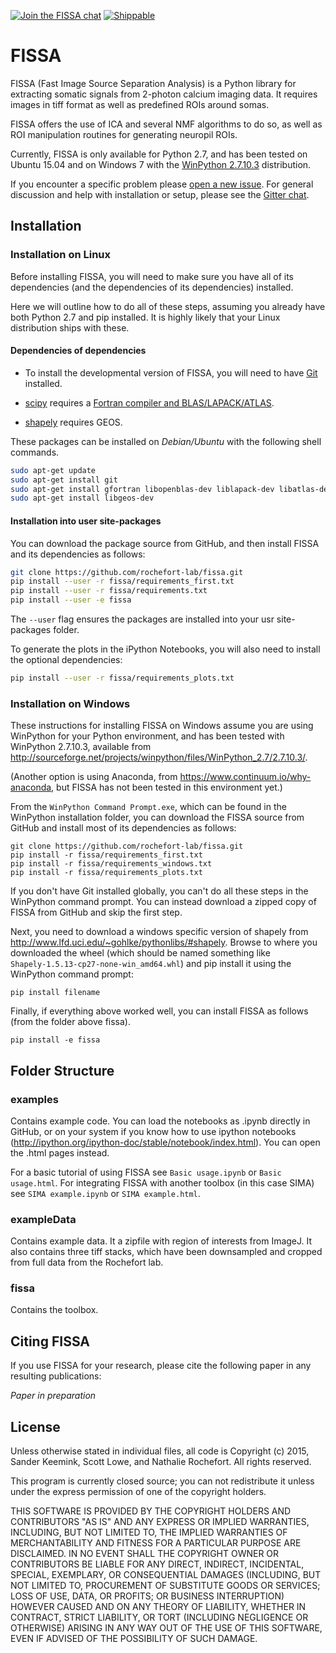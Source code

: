 [![Join the FISSA chat](https://badges.gitter.im/Join%20Chat.svg)](https://gitter.im/rochefort-lab/fissa)
[![Shippable](https://img.shields.io/shippable/56391d7a1895ca4474227917.svg)](https://app.shippable.com/projects/56391d7a1895ca4474227917)

FISSA
=====

FISSA (Fast Image Source Separation Analysis) is a Python library for extracting
somatic signals from 2-photon calcium imaging data.
It requires images in tiff format as well as predefined ROIs around somas.

FISSA offers the use of ICA and several NMF algorithms to do so, as well as
ROI manipulation routines for generating neuropil ROIs.

Currently, FISSA is only available for Python 2.7, and has been tested on
Ubuntu 15.04 and on Windows 7 with the
[WinPython 2.7.10.3](http://sourceforge.net/projects/winpython/files/WinPython_2.7/2.7.10.3/)
distribution.

If you encounter a specific problem please
[open a new issue](https://github.com/rochefort-lab/fissa/issues/new).
For general discussion and help with installation or setup, please see the
[Gitter chat](https://gitter.im/rochefort-lab/fissa).


Installation
------------

### Installation on Linux

Before installing FISSA, you will need to make sure you have all of its dependencies
(and the dependencies of its dependencies) installed.

Here we will outline how to do all of these steps, assuming you already have both
Python 2.7 and pip installed. It is highly likely that your Linux distribution ships with these.

#### Dependencies of dependencies

* To install the developmental version of FISSA, you will need to have
  [Git](https://git-scm.com/download/linux) installed.

* [scipy](https://pypi.python.org/pypi/scipy/) requires a
  [Fortran compiler and BLAS/LAPACK/ATLAS](http://www.scipy.org/scipylib/building/linux.html#installation-from-source).

* [shapely](https://pypi.python.org/pypi/Shapely) requires GEOS.

These packages can be installed on *Debian/Ubuntu* with the following shell
commands.

```bash
sudo apt-get update
sudo apt-get install git
sudo apt-get install gfortran libopenblas-dev liblapack-dev libatlas-dev libatlas-base-dev
sudo apt-get install libgeos-dev
```

#### Installation into user site-packages

You can download the package source from GitHub, and then install FISSA and its
dependencies as follows:

```bash
git clone https://github.com/rochefort-lab/fissa.git
pip install --user -r fissa/requirements_first.txt
pip install --user -r fissa/requirements.txt
pip install --user -e fissa
```

The `--user` flag ensures the packages are installed into your usr site-packages
folder.

To generate the plots in the iPython Notebooks, you will also need to install
the optional dependencies:

```bash
pip install --user -r fissa/requirements_plots.txt
```

### Installation on Windows

These instructions for installing FISSA on Windows assume you are using
WinPython for your Python environment, and has been tested with
WinPython 2.7.10.3, available from
<http://sourceforge.net/projects/winpython/files/WinPython_2.7/2.7.10.3/>.

(Another option is using Anaconda, from
<https://www.continuum.io/why-anaconda>, but FISSA has not been tested
in this environment yet.)

From the `WinPython Command Prompt.exe`, which can be found in the WinPython
installation folder, you can download the FISSA source from GitHub and install
most of its dependencies as follows:

```
git clone https://github.com/rochefort-lab/fissa.git
pip install -r fissa/requirements_first.txt
pip install -r fissa/requirements_windows.txt
pip install -r fissa/requirements_plots.txt
```

If you don't have Git installed globally, you can't do all these steps in the
WinPython command prompt.
You can instead download a zipped copy of FISSA from GitHub and skip the first
step.

Next, you need to download a windows specific version of shapely from
<http://www.lfd.uci.edu/~gohlke/pythonlibs/#shapely>.
Browse to where you downloaded the wheel (which should be named something like
`Shapely‑1.5.13‑cp27‑none‑win_amd64.whl`) and pip install it using the WinPython
command prompt:

```
pip install filename
```

Finally, if everything above worked well, you can install FISSA as
follows (from the folder above fissa).

```
pip install -e fissa
```

Folder Structure
----------------

### examples
Contains example code. You can load the notebooks as .ipynb directly in GitHub,
or on your system if you know how to use ipython notebooks
(http://ipython.org/ipython-doc/stable/notebook/index.html).
You can open the .html pages instead.

For a basic tutorial of using FISSA see ```Basic usage.ipynb``` or ```Basic usage.html```. For integrating FISSA with another toolbox (in this case SIMA)
see ```SIMA example.ipynb``` or ```SIMA example.html```.


### exampleData
Contains example data. It a zipfile with region of interests from ImageJ.
It also contains three tiff stacks, which have been downsampled and cropped
from full data from the Rochefort lab.

### fissa
Contains the toolbox.


Citing FISSA
------------

If you use FISSA for your research, please cite the following paper
in any resulting publications:

_Paper in preparation_


License
-------

Unless otherwise stated in individual files, all code is
Copyright (c) 2015, Sander Keemink, Scott Lowe, and Nathalie Rochefort.
All rights reserved.

This program is currently closed source; you can not redistribute it unless
under the express permission of one of the copyright holders.

THIS SOFTWARE IS PROVIDED BY THE COPYRIGHT HOLDERS AND CONTRIBUTORS "AS IS"
AND ANY EXPRESS OR IMPLIED WARRANTIES, INCLUDING, BUT NOT LIMITED TO, THE
IMPLIED WARRANTIES OF MERCHANTABILITY AND FITNESS FOR A PARTICULAR PURPOSE
ARE DISCLAIMED. IN NO EVENT SHALL THE COPYRIGHT OWNER OR CONTRIBUTORS BE
LIABLE FOR ANY DIRECT, INDIRECT, INCIDENTAL, SPECIAL, EXEMPLARY, OR
CONSEQUENTIAL DAMAGES (INCLUDING, BUT NOT LIMITED TO, PROCUREMENT OF
SUBSTITUTE GOODS OR SERVICES; LOSS OF USE, DATA, OR PROFITS; OR BUSINESS
INTERRUPTION) HOWEVER CAUSED AND ON ANY THEORY OF LIABILITY, WHETHER IN
CONTRACT, STRICT LIABILITY, OR TORT (INCLUDING NEGLIGENCE OR OTHERWISE)
ARISING IN ANY WAY OUT OF THE USE OF THIS SOFTWARE, EVEN IF ADVISED OF THE
POSSIBILITY OF SUCH DAMAGE.
